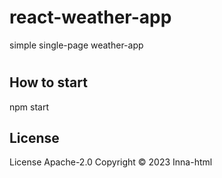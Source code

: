 # react-weather-app
simple single-page weather-app

#

## How to start
npm start

## License
License Apache-2.0 Copyright © 2023 Inna-html
